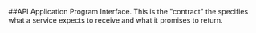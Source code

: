##API
Application Program Interface. This is the "contract" the specifies what a service expects to receive and what it promises to return.